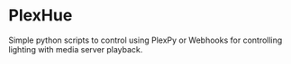 # PlexHue

Simple python scripts to control using PlexPy or Webhooks for controlling lighting with media server playback.
